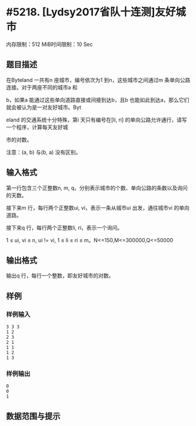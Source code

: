 # #5218. [Lydsy2017省队十连测]友好城市

内存限制：512 MiB时间限制：10 Sec

## 题目描述

在Byteland 一共有n 座城市，编号依次为1 到n，这些城市之间通过m 条单向公路连接。对于两座不同的城市a 和

b，如果a 能通过这些单向道路直接或间接到达b，且b 也能如此到达a，那么它们就会被认为是一对友好城市。Byt

eland 的交通系统十分特殊，第i 天只有编号在[li, ri] 的单向公路允许通行，请写一个程序，计算每天友好城

市的对数。

注意：(a, b) 与(b, a) 没有区别。

## 输入格式

第一行包含三个正整数n, m, q，分别表示城市的个数、单向公路的条数以及询问的天数。

接下来m 行，每行两个正整数ui, vi，表示一条从城市ui 出发，通往城市vi 的单向道路。

接下来q 行，每行两个正整数li, ri，表示一个询问。

1 &le; ui, vi &le; n, ui != vi, 1 &le; li &le; ri &le; m。N<=150,M<=300000,Q<=50000

## 输出格式

输出q 行，每行一个整数，即友好城市的对数。

## 样例

### 样例输入

    
    3 3 3
    1 2
    2 3
    2 1
    1 1
    1 2
    1 3
    

### 样例输出

    
    0
    0
    1
    

## 数据范围与提示
